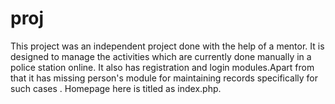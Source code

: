 # proj
This project was an independent project done with the help of a mentor.
It is designed to manage the activities which are currently done manually in a police station online.
It also has registration and login modules.Apart from that it has missing person's module for maintaining 
records specifically for such cases .
Homepage here is titled as index.php.
